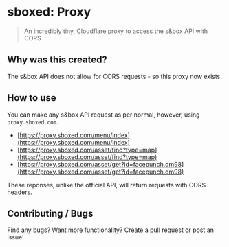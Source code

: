 # sboxed: Proxy

> An incredibly tiny, Cloudflare proxy to access the s&box API with CORS

## Why was this created?

The s&box API does not allow for CORS requests - so this proxy now exists.

## How to use

You can make any s&box API request as per normal, however, using `proxy.sboxed.com`.

-   [https://proxy.sboxed.com/menu/index](https://proxy.sboxed.com/menu/index)
-   [https://proxy.sboxed.com/asset/find?type=map](https://proxy.sboxed.com/asset/find?type=map)
-   [https://proxy.sboxed.com/asset/get?id=facepunch.dm98](https://proxy.sboxed.com/asset/get?id=facepunch.dm98)

These reponses, unlike the official API, will return requests with CORS headers.

## Contributing / Bugs

Find any bugs? Want more functionality? Create a pull request or post an issue!
